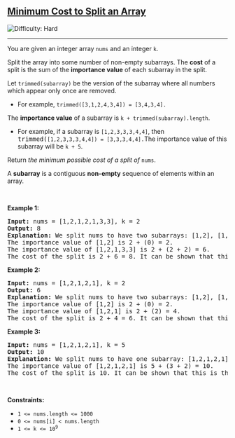 <h2><a href="https://leetcode.com/problems/minimum-cost-to-split-an-array">Minimum Cost to Split an Array</a></h2> <img src='https://img.shields.io/badge/Difficulty-Hard-red' alt='Difficulty: Hard' /><hr><p>You are given an integer array <code>nums</code> and an integer <code>k</code>.</p>

<p>Split the array into some number of non-empty subarrays. The <strong>cost</strong> of a split is the sum of the <strong>importance value</strong> of each subarray in the split.</p>

<p>Let <code>trimmed(subarray)</code> be the version of the subarray where all numbers which appear only once are removed.</p>

<ul>
	<li>For example, <code>trimmed([3,1,2,4,3,4]) = [3,4,3,4].</code></li>
</ul>

<p>The <strong>importance value</strong> of a subarray is <code>k + trimmed(subarray).length</code>.</p>

<ul>
	<li>For example, if a subarray is <code>[1,2,3,3,3,4,4]</code>, then <font face="monospace">trimmed(</font><code>[1,2,3,3,3,4,4]) = [3,3,3,4,4].</code>The importance value of this subarray will be <code>k + 5</code>.</li>
</ul>

<p>Return <em>the minimum possible cost of a split of </em><code>nums</code>.</p>

<p>A <strong>subarray</strong> is a contiguous <strong>non-empty</strong> sequence of elements within an array.</p>

<p>&nbsp;</p>
<p><strong class="example">Example 1:</strong></p>

<pre>
<strong>Input:</strong> nums = [1,2,1,2,1,3,3], k = 2
<strong>Output:</strong> 8
<strong>Explanation:</strong> We split nums to have two subarrays: [1,2], [1,2,1,3,3].
The importance value of [1,2] is 2 + (0) = 2.
The importance value of [1,2,1,3,3] is 2 + (2 + 2) = 6.
The cost of the split is 2 + 6 = 8. It can be shown that this is the minimum possible cost among all the possible splits.
</pre>

<p><strong class="example">Example 2:</strong></p>

<pre>
<strong>Input:</strong> nums = [1,2,1,2,1], k = 2
<strong>Output:</strong> 6
<strong>Explanation:</strong> We split nums to have two subarrays: [1,2], [1,2,1].
The importance value of [1,2] is 2 + (0) = 2.
The importance value of [1,2,1] is 2 + (2) = 4.
The cost of the split is 2 + 4 = 6. It can be shown that this is the minimum possible cost among all the possible splits.
</pre>

<p><strong class="example">Example 3:</strong></p>

<pre>
<strong>Input:</strong> nums = [1,2,1,2,1], k = 5
<strong>Output:</strong> 10
<strong>Explanation:</strong> We split nums to have one subarray: [1,2,1,2,1].
The importance value of [1,2,1,2,1] is 5 + (3 + 2) = 10.
The cost of the split is 10. It can be shown that this is the minimum possible cost among all the possible splits.
</pre>

<p>&nbsp;</p>
<p><strong>Constraints:</strong></p>

<ul>
	<li><code>1 &lt;= nums.length &lt;= 1000</code></li>
	<li><code>0 &lt;= nums[i] &lt; nums.length</code></li>
	<li><code>1 &lt;= k &lt;= 10<sup>9</sup></code></li>
</ul>

<p>&nbsp;</p>
<style type="text/css">.spoilerbutton {display:block; border:dashed; padding: 0px 0px; margin:10px 0px; font-size:150%; font-weight: bold; color:#000000; background-color:cyan; outline:0; 
}
.spoiler {overflow:hidden;}
.spoiler > div {-webkit-transition: all 0s ease;-moz-transition: margin 0s ease;-o-transition: all 0s ease;transition: margin 0s ease;}
.spoilerbutton[value="Show Message"] + .spoiler > div {margin-top:-500%;}
.spoilerbutton[value="Hide Message"] + .spoiler {padding:5px;}
</style>
